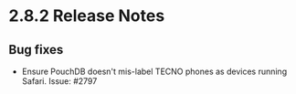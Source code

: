 # 2.8.2 Release Notes

## Bug fixes

- Ensure PouchDB doesn't mis-label TECNO phones as devices running Safari. Issue: #2797
